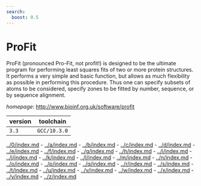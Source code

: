 ```yaml
---
search:
  boost: 0.5
---
```

# ProFit

ProFit (pronounced Pro-Fit, not profit!) is designed to be the ultimate program for  performing least squares fits of two or more protein structures. It performs a very simple and  basic function, but allows as much flexibility as possible in performing this procedure. Thus one  can specify subsets of atoms to be considered, specify zones to be fitted by number, sequence, or  by sequence alignment.

*homepage*: <http://www.bioinf.org.uk/software/profit>

version | toolchain
--------|----------
``3.3`` | ``GCC/10.3.0``

[../0/index.md](0) - [../a/index.md](a) - [../b/index.md](b) - [../c/index.md](c) - [../d/index.md](d) - [../e/index.md](e) - [../f/index.md](f) - [../g/index.md](g) - [../h/index.md](h) - [../i/index.md](i) - [../j/index.md](j) - [../k/index.md](k) - [../l/index.md](l) - [../m/index.md](m) - [../n/index.md](n) - [../o/index.md](o) - [../p/index.md](p) - [../q/index.md](q) - [../r/index.md](r) - [../s/index.md](s) - [../t/index.md](t) - [../u/index.md](u) - [../v/index.md](v) - [../w/index.md](w) - [../x/index.md](x) - [../y/index.md](y) - [../z/index.md](z)

